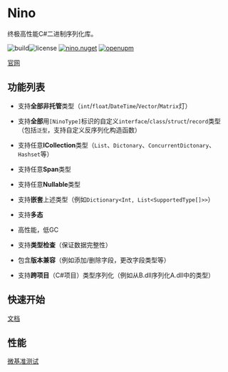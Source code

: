 # Nino

终极高性能C#二进制序列化库。

![build](https://img.shields.io/github/actions/workflow/status/JasonXuDeveloper/Nino/.github/workflows/ci.yml?branch=main)![license](https://img.shields.io/github/license/JasonXuDeveloper/Nino)
[![nino.nuget](https://img.shields.io/nuget/v/Nino?label=Nino)](https://www.nuget.org/packages/Nino)
[![openupm](https://img.shields.io/npm/v/com.jasonxudeveloper.nino?label=openupm&registry_uri=https://package.openupm.com)](https://openupm.com/packages/com.jasonxudeveloper.nino/)


[官网](https://nino.xgamedev.net/zh/)

## 功能列表

- 支持**全部非托管**类型（`int`/`float`/`DateTime`/`Vector`/`Matrix`灯）

- 支持**全部**用`[NinoType]`标识的自定义`interface`/`class`/`struct`/`record`类型（包括`泛型`，支持自定义反序列化构造函数）

- 支持任意**ICollection**类型（`List`、`Dictonary`、`ConcurrentDictonary`、`Hashset`等）

- 支持任意**Span**类型

- 支持任意**Nullable**类型

- 支持**嵌套**上述类型（例如`Dictionary<Int, List<SupportedType[]>>`）

- 支持**多态**

- 高性能，低GC

- 支持**类型检查**（保证数据完整性）

- 包含**版本兼容**（例如添加/删除字段，更改字段类型等）

- 支持**跨项目**（C#项目）类型序列化（例如从B.dll序列化A.dll中的类型）

## 快速开始

[文档](https://nino.xgamedev.net/zh/start)

## 性能

[微基准测试](https://nino.xgamedev.net/zh/perf/micro)
